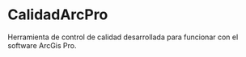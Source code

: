 # CalidadArcPro
Herramienta de control de calidad desarrollada para funcionar con el software ArcGis Pro.
